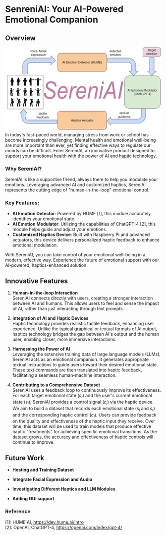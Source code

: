# SenreniAI: Your AI-Powered Emotional Companion

## Overview

![Alt text](./overview.png)
In today's fast-paced world, managing stress from work or school has become increasingly challenging. Mental health and emotional well-being are more important than ever, yet finding effective ways to regulate our moods can be difficult. Enter SereniAI, an innovative product designed to support your emotional health with the power of AI and haptic technology.

### Why SereniAI?
SereniAI is like a supportive friend, always there to help you modulate your emotions. Leveraging advanced AI and customized haptics, SereniAI represents the cutting edge of "human-in-the-loop" emotional control.

### Key Features:
- **AI Emotion Detector**: Powered by HUME [1], this module accurately identifies your emotional state.
- **AI Emotion Modulator**: Utilizing the capabilities of ChatGPT-4 [2], this module helps guide and adjust your emotions.
- **Customized Haptics Device**: Built with Raspberry Pi and advanced actuators, this device delivers personalized haptic feedback to enhance emotional modulation.

With SereniAI, you can take control of your emotional well-being in a modern, effective way. Experience the future of emotional support with our AI-powered, haptics-enhanced solution.
## Innovative Features
1. **Human-in-the-loop Interaction**\
SereniAI connects directly with users, creating a stronger interaction between AI and humans. This allows users to feel and sense the impact of AI, rather than just interacting through text prompts. 

2. **Integration of AI and Haptic Devices**\
Haptic technology provides realistic tactile feedback, enhancing user experience. Unlike the typical graphical or textual formats of AI output, haptics technology bridges the gap between AI's output and the human user, enabling closer, more immersive interactions.
3. **Harnessing the Power of AI**\
Leveraging the extensive training data of large language models (LLMs), SereniAI acts as an emotional companion. It generates appropriate textual instructions to guide users toward their desired emotional state. These text commands are then translated into haptic feedback, facilitating a seamless human-machine interaction.
4. **Contributing to a Comprehensive Dataset**\
SereniAI uses a feedback loop to continuously improve its effectiveness. For each target emotional state ($s_t$) and the user's current emotional state ($s_i$), SereniAI provides a control signal ($c_i$) via the haptic device. We aim to build a dataset that records each emotional state ($s_i$ and $s_t$) and the corresponding haptic control ($c_i$). Users can provide feedback on the quality and effectiveness of the haptic input they receive. Over time, this dataset will be used to train models that produce effective haptic "treatments" for achieving specific emotional transitions. As the dataset grows, the accuracy and effectiveness of haptic controls will continue to improve.

## Future Work
- **Hosting and Training Dataset**

- **Integrate Facial Expression and Audio**

- **Investigating Different Haptics and LLM Modules**

- **Adding GUI support**
### Reference
[1]: HUME AI, https://dev.hume.ai/intro \
[2]: OpenAI, ChatGPT-4, https://openai.com/index/gpt-4/